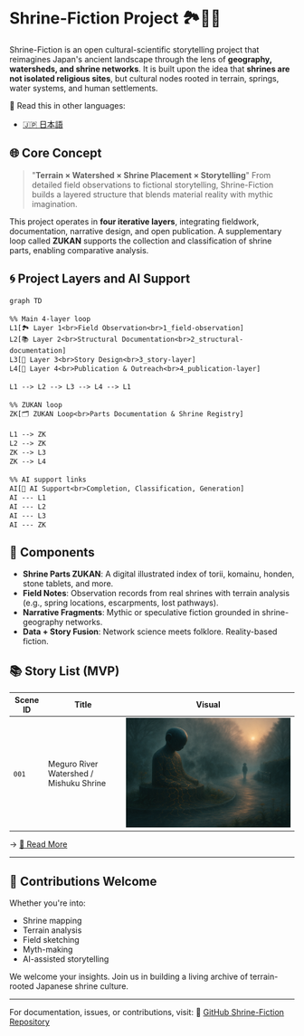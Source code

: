 # Shrine-Fiction Project 🏞️🧠💋

Shrine-Fiction is an open cultural-scientific storytelling project that reimagines Japan's ancient landscape through the lens of **geography, watersheds, and shrine networks**.
It is built upon the idea that **shrines are not isolated religious sites**, but cultural nodes rooted in terrain, springs, water systems, and human settlements.

📘 Read this in other languages:

- [🇯🇵 日本語](./README_ja.md)

## 🌐 Core Concept

> "**Terrain × Watershed × Shrine Placement × Storytelling**"
> From detailed field observations to fictional storytelling, Shrine-Fiction builds a layered structure that blends material reality with mythic imagination.

This project operates in **four iterative layers**, integrating fieldwork, documentation, narrative design, and open publication. A supplementary loop called **ZUKAN** supports the collection and classification of shrine parts, enabling comparative analysis.

## 🌀 Project Layers and AI Support

```mermaid
graph TD

%% Main 4-layer loop
L1[🏞️ Layer 1<br>Field Observation<br>1_field-observation]
L2[📚 Layer 2<br>Structural Documentation<br>2_structural-documentation]
L3[🧠 Layer 3<br>Story Design<br>3_story-layer]
L4[💋 Layer 4<br>Publication & Outreach<br>4_publication-layer]

L1 --> L2 --> L3 --> L4 --> L1

%% ZUKAN loop
ZK[🗂️ ZUKAN Loop<br>Parts Documentation & Shrine Registry]

L1 --> ZK
L2 --> ZK
ZK --> L3
ZK --> L4

%% AI support links
AI[🤖 AI Support<br>Completion, Classification, Generation]
AI --- L1
AI --- L2
AI --- L3
AI --- ZK
```

## 🧱 Components

* **Shrine Parts ZUKAN**: A digital illustrated index of torii, komainu, honden, stone tablets, and more.
* **Field Notes**: Observation records from real shrines with terrain analysis (e.g., spring locations, escarpments, lost pathways).
* **Narrative Fragments**: Mythic or speculative fiction grounded in shrine-geography networks.
* **Data + Story Fusion**: Network science meets folklore. Reality-based fiction.

## 📚 Story List (MVP)

| Scene ID | Title                          | Visual                                                                     |
|----------|--------------------------------|-----------------------------------------------------------------------------|
| `001`    | Meguro River Watershed / Mishuku Shrine | ![prologue](ai-collaboration/shrine-fiction/03_story-layer/images/chapter-00-prologue.png) |

→ [📖 Read More](ai-collaboration/shrine-fiction/03_story-layer/mvp-story.md)

---

## 🤝 Contributions Welcome

Whether you're into:

* Shrine mapping
* Terrain analysis
* Field sketching
* Myth-making
* AI-assisted storytelling

We welcome your insights. Join us in building a living archive of terrain-rooted Japanese shrine culture.

---

For documentation, issues, or contributions, visit:
🔗 [GitHub Shrine-Fiction Repository](https://github.com/your-org/shrine-fiction)

